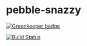 # pebble-snazzy

[![Greenkeeper badge](https://badges.greenkeeper.io/ringohub/pebble-snazzy.svg)](https://greenkeeper.io/)

[![Build Status](https://travis-ci.org/ringohub/pebble-snazzy.svg?branch=master)](https://travis-ci.org/ringohub/pebble-snazzy)
